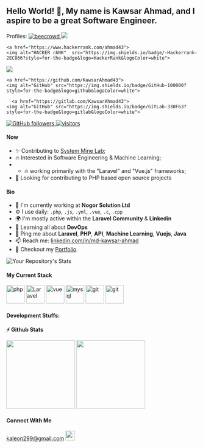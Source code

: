 ## Hello World! 👋, My name is Kawsar Ahmad, and I aspire to be a great Software Engineer.

<p align="left">Profiles: 
 <a href="https://www.beecrowd.com.br/judge/en/profile/413853">
    <img src="https://img.shields.io/badge/beecrowd-ahmad043-blueviolet" alt="beecrowd" />
  </a>
 
  <a href="https://codeforces.com/profile/noob_coder043">
    <img src="![Codeforces](https://img.shields.io/badge/Codeforces-445f9d?style=for-the-badge&logo=Codeforces&logoColor=white)" />
  </a>
  

  
    <a href="https://www.hackerrank.com/ahmad43">
    <img alt="HACKER rANK"  src="https://img.shields.io/badge/-Hackerrank-2EC866?style=for-the-badge&logo=HackerRank&logoColor=white">
  </a>
  
  
  <a href="https://www.linkedin.com/in/md-kawsar-ahmad-77800a105/">
    <img src="https://img.shields.io/badge/LinkedIn-0077B5?style=for-the-badge&logo=linkedin&logoColor=white" />
  </a>
  
  
    <a href="https://github.com/KawsarAhmad43">
    <img alt="GitHub" src="https://img.shields.io/badge/GitHub-100000?style=for-the-badge&logo=github&logoColor=white">
  </a>
  
      <a href="https://gitlab.com/KawsarAhmad43">
    <img alt="GitHub" src="https://img.shields.io/badge/GitLab-330F63?style=for-the-badge&logo=gitlab&logoColor=white">
  </a>
  

  <a href="https://github.com/KawsarAhmad43?tab=repositories">
    <img alt="GitHub followers" src="https://img.shields.io/github/followers/KawsarAhmad43?color=green&logo=github">
  </a>
  <a href="https://github.com/KawsarAhmad43/">
    <img src="https://komarev.com/ghpvc/?username=KawsarAhmad43" alt="visitors" />
  </a>

</p>

#### Now

- ✨ Contributing to [System Mine Lab](https://systemminelab.com/);
- :fire: Interested in Software Engineering & Machine Learning;
- - :fire: working primarily with the "Laravel" and "Vue.js" frameworks;
- :calendar: Looking for contributing to PHP based open source projects 

#### Bio

- 🏢 I'm currently working at **Nogor Solution Ltd**
- ⚙️ I use daily: `.php`, `.js`, `.yml`, `.vue`, `.c`, `.cpp`
- 🌍 I'm mostly active within the **Laravel Community** & **Linkedin**
- 🌱 Learning all about **DevOps**
- 💬 Ping me about **Laravel**, **PHP**, **API**, **Machine Learning**, **Vuejs**, **Java**
- 📫 Reach me: [linkedin.com/in/md-kawsar-ahmad](https://www.linkedin.com/in/md-kawsar-ahmad-77800a105/)
- 📝 Checkout my [Portfolio](https://sites.google.com/view/kawsar-ahmad/).

![Your Repository's Stats](https://github-readme-stats.vercel.app/api/top-langs/?username=KawsarAhmad43&theme=blue-green)

#### My Current Stack

<img height="48" src="images/php-original.svg" alt="php"> <img height="48" src="images/laravel-plain-wordmark.svg" alt="Laravel"> <img height="48" src="images/vue-original.svg" alt="vue">  <img height="48" src="images/mysql-original.svg" alt="mysql"> <img height="48" src="images/git-original.svg" alt="git"> <img height="48" src="images/gitlab-original.svg" alt="git">

#### Development Stuffs:

<b>⚡ Github Stats</b>
<p float="left">
<img height="180em" src="https://github-readme-stats.vercel.app/api?username=KawsarAhmad43&show_icons=true&hide_border=true&&count_private=true&include_all_commits=true" /> 
<img height="180em" src="https://github-readme-stats.vercel.app/api/top-langs/?username=KawsarAhmad43&show_icons=true&hide_border=true&layout=compact&langs_count=8"/>
</p>




#### Connect With Me

<p left="center">

<a href="https://www.gmail.com">kaleon299@gmail.com
  <img src="https://img.shields.io/badge/Gmail-D14836?style=for-the-badge&logo=gmail&logoColor=white" height=25>
</a>
</p>
